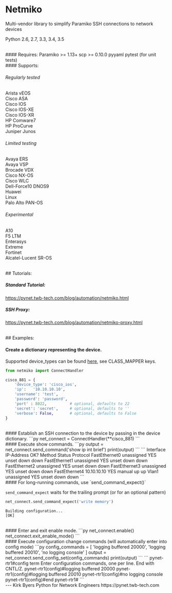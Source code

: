 Netmiko
=======

Multi-vendor library to simplify Paramiko SSH connections to network devices

Python 2.6, 2.7, 3.3, 3.4, 3.5  
  
<br>
#### Requires:
Paramiko >= 1.13+  
scp >= 0.10.0  
pyyaml  
pytest (for unit tests)   
  
  
<br>
#### Supports:
  
###### Regularly tested
Arista vEOS  
Cisco ASA  
Cisco IOS  
Cisco IOS-XE  
Cisco IOS-XR  
HP Comware7  
HP ProCurve  
Juniper Junos  
  
###### Limited testing
Avaya ERS  
Avaya VSP  
Brocade VDX  
Cisco NX-OS  
Cisco WLC  
Dell-Force10 DNOS9  
Huawei  
Linux  
Palo Alto PAN-OS  
  
###### Experimental
A10  
F5 LTM  
Enterasys  
Extreme  
Fortinet  
Alcatel-Lucent SR-OS  

   
<br>
## Tutorials:

##### Standard Tutorial: 
https://pynet.twb-tech.com/blog/automation/netmiko.html
  
##### SSH Proxy: 
https://pynet.twb-tech.com/blog/automation/netmiko-proxy.html
  
  
<br>
## Examples:

#### Create a dictionary representing the device.

Supported device_types can be found [here](https://github.com/ktbyers/netmiko/blob/master/netmiko/ssh_dispatcher.py), see CLASS_MAPPER keys.
```py
from netmiko import ConnectHandler

cisco_881 = {
    'device_type': 'cisco_ios',
    'ip':   '10.10.10.10',
    'username': 'test',
    'password': 'password',
    'port' : 8022,          # optional, defaults to 22
    'secret': 'secret',     # optional, defaults to ''
    'verbose': False,       # optional, defaults to False
}

```

<br>
#### Establish an SSH connection to the device by passing in the device dictionary.
```py
net_connect = ConnectHandler(**cisco_881)
```

<br>
#### Execute show commands.
```py
output = net_connect.send_command('show ip int brief')
print(output)
```
```
Interface                  IP-Address      OK? Method Status                Protocol
FastEthernet0              unassigned      YES unset  down                  down    
FastEthernet1              unassigned      YES unset  down                  down    
FastEthernet2              unassigned      YES unset  down                  down    
FastEthernet3              unassigned      YES unset  down                  down    
FastEthernet4              10.10.10.10     YES manual up                    up      
Vlan1                      unassigned      YES unset  down                  down    
```

<br>
#### For long-running commands, use `send_command_expect()`

`send_command_expect` waits for the trailing prompt (or for an optional pattern)
```py
net_connect.send_command_expect('write memory')
```
```
Building configuration...
[OK]
```

<br>
#### Enter and exit enable mode.
```py
net_connect.enable()
net_connect.exit_enable_mode()
```

<br>
#### Execute configuration change commands (will automatically enter into config mode)
```py
config_commands = [ 'logging buffered 20000', 
                    'logging buffered 20010', 
                    'no logging console' ]
output = net_connect.send_config_set(config_commands)
print(output)
```
```
pynet-rtr1#config term
Enter configuration commands, one per line.  End with CNTL/Z.
pynet-rtr1(config)#logging buffered 20000
pynet-rtr1(config)#logging buffered 20010
pynet-rtr1(config)#no logging console
pynet-rtr1(config)#end
pynet-rtr1#
```
  
  
<br>
---    
Kirk Byers  
Python for Network Engineers  
https://pynet.twb-tech.com  
